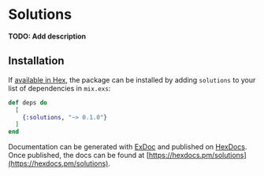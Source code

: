 # Solutions

**TODO: Add description**

## Installation

If [available in Hex](https://hex.pm/docs/publish), the package can be installed
by adding `solutions` to your list of dependencies in `mix.exs`:

```elixir
def deps do
  [
    {:solutions, "~> 0.1.0"}
  ]
end
```

Documentation can be generated with [ExDoc](https://github.com/elixir-lang/ex_doc)
and published on [HexDocs](https://hexdocs.pm). Once published, the docs can
be found at [https://hexdocs.pm/solutions](https://hexdocs.pm/solutions).

